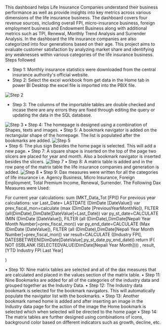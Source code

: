 This dashboard helps Life Insurance Companies understand their business performance as well as provide insights into key metrics across various dimensions of the life insurance business. The dashboard covers four revenue sources, including overall FPI, micro-insurance business, foreign employment business and Endowment Business along with additional metrics such as TPI, Renewal, Monthly Trend Analysis and Surrender Analysis. In the dashboard the life insurance companies are also categorized into four generations based on their age.
This project aims to evaluate customer satisfaction by analyzing market share and identifying any weaknesses within various categories of the life insurance business.
Steps followed
-	Step 1: Monthly insurance statistics were downloaded from the central insurance authority's official website.
-	Step 2: Select the excel workbook from get data in the Home tab in power BI Desktop the excel file is imported into the PBIX file.
  

![Step 2](https://github.com/samipdk/AnalyticsDashboard/assets/137905918/e3e8b51b-a330-45d9-b486-9e01e91d349a)

-	Step 3: The columns of the importable tables are double checked and incase there are any errors they are fixed through editing the query or updating the data in the SQL database.

![Step 3](https://github.com/samipdk/AnalyticsDashboard/assets/137905918/8366de64-ae9b-4978-b57d-749038824dad)
•	Step 4: The homepage is designed using a combination of Shapes, texts and images.
•	Step 5: A bookmark navigator is added on the rectangular shape of the  homepage. The list is populated after the bookmarks are added.
![Step 5](https://github.com/samipdk/AnalyticsDashboard/assets/137905918/17f370fb-7c4f-4196-9517-d552e0604898)  
•	Step 6: The plus sign Besides the home page is selected. This will add a new page.
•	Step 7: A square shape is inserted on the top of the page two slicers are placed for year and month. Also a bookmark navigator is inserted besides the slicers.
![Step 7](https://github.com/samipdk/AnalyticsDashboard/assets/137905918/0529e186-9164-41c2-99cd-5d36e8fbb6fb)
•	Step 8: A matrix table is added and in the row pane of the matrix table the life insurance companies and generation is added.
![Step 8](https://github.com/samipdk/AnalyticsDashboard/assets/137905918/eab93708-ffd4-45c4-aa25-f18ffde7155b)
•	Step 9: Dax measures were written for all the categories of life insurance i.e. Agency Business, Micro Insurance, Foreign Employment, Total Premium Income, Renewal, Surrender.
The Following Dax Measures were Used:

For current year calculations: 
sum (MKT_Data_Tot [FPI])
For previous year calculations: 
var Last_Date= LASTDATE (DimDate [DateValue])
var prev_fiscal_mon=calculate (max (DimDate [PreviousYearMonthNo]), FILTER (all(DimDate),DimDate[DateValue]=Last_Date))
var py_st_date=CALCULATE (MIN (DimDate [DateValue]), FILTER (all (DimDate),DimDate[Nepali Year Month Number]=prev_fiscal_mon))
var py_end_date=CALCULATE (Max (DimDate [DateValue]), FILTER (all (DimDate),DimDate[Nepali Year Month Number]=prev_fiscal_mon))
var result=CALCULATE ([Industry FPI], DATESBETWEEN(DimDate[DateValue],py_st_date,py_end_date))
return 
IF(
    NOT (ISBLANK (SELECTEDVALUE(DimDate[Nepali Year Month])))
    , result, [YTD Industry FPI Last Year]

)


•	Step 10: Nine matrix tables are selected and all of the dax measures that are calculated and placed in the values section of the matrix table.
•	Step 11: Nine Bookmarks are added for all of the categories of the industry data and grouped together as the Industry Data.
•	Step 12: The Industry data bookmark is selected for the bookmark navigators. This will automatically populate the navigator list with the bookmarks.
•	Step 13: Another bookmark named home is added and after inserting an image in the Industry data page for the action of the image the Home bookmark is selected which when selected will be directed to the home page
•	Step 14: The matrix tables are further designed using combinations of icons, background color based on different indicators such as growth, decline, etc.

